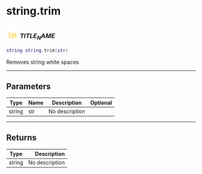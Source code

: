 # string.trim

### <img src="../../.gitbook/assets/shared.png" width="32" height="32" /> $TITLE_NAME$

```lua
string string.trim(str)
```

Removes string white spaces<br>

-----------------
## Parameters

| Type   | Name | Description | Optional |
| ------ | ---- | ----------- | -------: |
| string | str | No description |  |

-----------------
## Returns

| Type   | Description |
| ------ | ----------: |
| string | No description |
